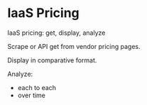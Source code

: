 # IaaS Pricing
IaaS pricing: get, display, analyze

Scrape or API get from vendor pricing pages.

Display in comparative format.

Analyze:
* each to each
* over time
